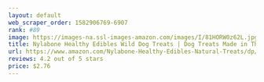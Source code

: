 ```yaml
---
layout: default 
﻿web_scraper_order: 1582906769-6907
rank: #89
image: https://images-na.ssl-images-amazon.com/images/I/81HORW0z62L.jpg
title: Nylabone Healthy Edibles Wild Dog Treats | Dog Treats Made in The USA Only | Small, Medium…
url: https://www.amazon.com/Nylabone-Healthy-Edibles-Natural-Treats/dp/B0123LGP66/ref=zg_mw_pet-supplies_89?_encoding=UTF8&psc=1&refRID=H5H5GKBRAGT498NV2G74
reviews: 4.2 out of 5 stars
price: $2.76 
---
```


